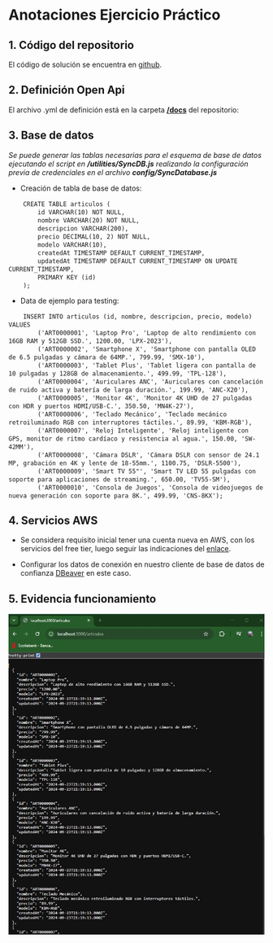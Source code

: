 # Anotaciones Ejercicio Práctico

## 1. Código del repositorio

El código de solución se encuentra en [github](https://github.com/jaruco/wp-rest-app).

## 2. Definición Open Api

El archivo .yml de definición está en la carpeta [__/docs__](https://github.com/jaruco/wp-rest-app/blob/development/docs/openapi.yaml) del repositorio:

## 3. Base de datos

*Se puede generar las tablas necesarias para el esquema de base de datos ejecutando el script en __/utilities/SyncDB.js__ realizando la configuración previa de credenciales en el archivo __config/SyncDatabase.js__*

* Creación de tabla de base de datos:
```
    CREATE TABLE articulos (
        id VARCHAR(10) NOT NULL,
        nombre VARCHAR(20) NOT NULL,
        descripcion VARCHAR(200),
        precio DECIMAL(10, 2) NOT NULL,
        modelo VARCHAR(10),
        createdAt TIMESTAMP DEFAULT CURRENT_TIMESTAMP,
        updatedAt TIMESTAMP DEFAULT CURRENT_TIMESTAMP ON UPDATE CURRENT_TIMESTAMP,
        PRIMARY KEY (id)
    );
```

* Data de ejemplo para testing:
```
    INSERT INTO articulos (id, nombre, descripcion, precio, modelo) VALUES
        ('ART0000001', 'Laptop Pro', 'Laptop de alto rendimiento con 16GB RAM y 512GB SSD.', 1200.00, 'LPX-2023'),
        ('ART0000002', 'Smartphone X', 'Smartphone con pantalla OLED de 6.5 pulgadas y cámara de 64MP.', 799.99, 'SMX-10'),
        ('ART0000003', 'Tablet Plus', 'Tablet ligera con pantalla de 10 pulgadas y 128GB de almacenamiento.', 499.99, 'TPL-128'),
        ('ART0000004', 'Auriculares ANC', 'Auriculares con cancelación de ruido activa y batería de larga duración.', 199.99, 'ANC-X20'),
        ('ART0000005', 'Monitor 4K', 'Monitor 4K UHD de 27 pulgadas con HDR y puertos HDMI/USB-C.', 350.50, 'MN4K-27'),
        ('ART0000006', 'Teclado Mecánico', 'Teclado mecánico retroiluminado RGB con interruptores táctiles.', 89.99, 'KBM-RGB'),
        ('ART0000007', 'Reloj Inteligente', 'Reloj inteligente con GPS, monitor de ritmo cardíaco y resistencia al agua.', 150.00, 'SW-42MM'),
        ('ART0000008', 'Cámara DSLR', 'Cámara DSLR con sensor de 24.1 MP, grabación en 4K y lente de 18-55mm.', 1100.75, 'DSLR-5500'),
        ('ART0000009', 'Smart TV 55"', 'Smart TV LED 55 pulgadas con soporte para aplicaciones de streaming.', 650.00, 'TV55-SM'),
        ('ART0000010', 'Consola de Juegos', 'Consola de videojuegos de nueva generación con soporte para 8K.', 499.99, 'CNS-8KX');
```

## 4. Servicios AWS

* Se considera requisito inicial tener una cuenta nueva en AWS, con los servicios del free tier, luego seguir las indicaciones del [enlace](https://docs.aws.amazon.com/opsworks/latest/userguide/customizing-rds-connect-create.html).

* Configurar los datos de conexión en nuestro cliente de base de datos de confianza [DBeaver](https://dbeaver.io/) en este caso.

## 5. Evidencia funcionamiento

![This is an alt text.](/docs/getAll.jpg "GET endpoint")
